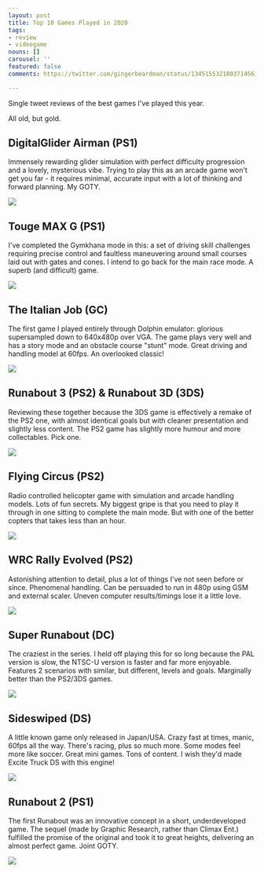 ```yaml
---
layout: post
title: Top 10 Games Played in 2020
tags:
- review
- videogame
nouns: []
carousel: ''
featured: false
comments: https://twitter.com/gingerbeardman/status/1345155321803714561

---
```

Single tweet reviews of the best games I've played this year.   
  
All old, but gold. 

## DigitalGlider Airman (PS1)

Immensely rewarding glider simulation with perfect difficulty progression and a lovely, mysterious vibe. Trying to play this as an arcade game won't get you far - it requires minimal, accurate input with a lot of thinking and forward planning. My GOTY.

![](https://pbs.twimg.com/media/EqrzuYzXcAA5kMy.jpg)

## Touge MAX G (PS1)

I've completed the Gymkhana mode in this: a set of driving skill challenges requiring precise control and faultless maneuvering around small courses laid out with gates and cones. I intend to go back for the main race mode. A superb (and difficult) game.

![](https://pbs.twimg.com/media/Eqr0SgbXcAIU5IT.jpg)

## The Italian Job (GC)

The first game I played entirely through Dolphin emulator: glorious supersampled down to 640x480p over VGA. The game plays very well and has a story mode and an obstacle course "stunt" mode. Great driving and handling model at 60fps. An overlooked classic!

![](https://pbs.twimg.com/media/Eqr0jjBXAAAJqen.jpg)

## Runabout 3 (PS2) & Runabout 3D (3DS)

Reviewing these together because the 3DS game is effectively a remake of the PS2 one, with almost identical goals but with cleaner presentation and slightly less content. The PS2 game has slightly more humour and more collectables. Pick one.

![](https://pbs.twimg.com/media/Eqr1ODeXAAAmto4.jpg)

## Flying Circus (PS2)

Radio controlled helicopter game with simulation and arcade handling models. Lots of fun secrets. My biggest gripe is that you need to play it through in one sitting to complete the main mode. But with one of the better copters that takes less than an hour.

![](https://pbs.twimg.com/media/Eqr19ZTXAAAZuBj.jpg)

## WRC Rally Evolved (PS2)

Astonishing attention to detail, plus a lot of things I've not seen before or since. Phenomenal handling. Can be persuaded to run in 480p using GSM and external scaler. Uneven computer results/timings lose it a little love.

![](https://pbs.twimg.com/media/Eqr2oGlXYAAVz9n.jpg)

## Super Runabout (DC)

The craziest in the series. I held off playing this for so long because the PAL version is slow, the NTSC-U version is faster and far more enjoyable. Features 2 scenarios with similar, but different, levels and goals. Marginally better than the PS2/3DS games.

![](https://pbs.twimg.com/media/Eqr3SX0XUAIIJ1c.jpg)

## Sideswiped (DS)

A little known game only released in Japan/USA. Crazy fast at times, manic, 60fps all the way. There's racing, plus so much more. Some modes feel more like soccer. Great mini games. Tons of content. I wish they'd made Excite Truck DS with this engine!

![](https://pbs.twimg.com/media/Eqr4dpmW4AIDigu.jpg)

## Runabout 2 (PS1)

The first Runabout was an innovative concept in a short, underdeveloped game. The sequel (made by Graphic Research, rather than Climax Ent.) fulfilled the promise of the original and took it to great heights, delivering an almost perfect game. Joint GOTY.

![](https://pbs.twimg.com/media/Eqr4nkCXEAABYB7.jpg)